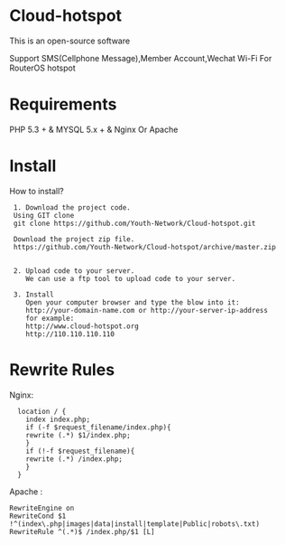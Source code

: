 # Cloud-hotspot
  
  This is an open-source software
  
  Support SMS(Cellphone Message),Member Account,Wechat Wi-Fi For RouterOS hotspot

# Requirements
  PHP 5.3 +  & MYSQL 5.x + & Nginx Or Apache

# Install

  How to install? 
	
	 1. Download the project code.
	 Using GIT clone		
	 git clone https://github.com/Youth-Network/Cloud-hotspot.git		
		
	 Download the project zip file.	 	 
	 https://github.com/Youth-Network/Cloud-hotspot/archive/master.zip
			
			
	 2. Upload code to your server.
	    We can use a ftp tool to upload code to your server.			
			
	 3. Install
	    Open your computer browser and type the blow into it:
		http://your-domain-name.com or http://your-server-ip-address
		for example:
		http://www.cloud-hotspot.org 
		http://110.110.110.110	    
	
# Rewrite Rules
	
 Nginx:
  
	  location / {
	    index index.php;
	    if (-f $request_filename/index.php){
		rewrite (.*) $1/index.php;
	    }
	    if (!-f $request_filename){
		rewrite (.*) /index.php;
	    }
	  }
	  
Apache :

	RewriteEngine on  
	RewriteCond $1 !^(index\.php|images|data|install|template|Public|robots\.txt) 
	RewriteRule ^(.*)$ /index.php/$1 [L]
	
